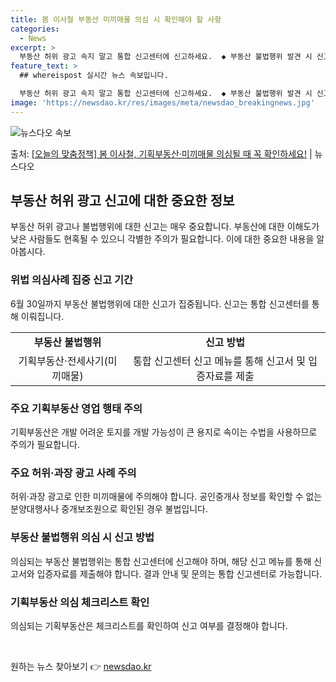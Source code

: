 ```yaml
---
title: 봄 이사철 부동산 미끼매물 의심 시 확인해야 할 사항
categories:
  - News
excerpt: >
  부동산 허위 광고 속지 말고 통합 신고센터에 신고하세요.  ◆ 부동산 불법행위 발견 시 신고하세요!  기획부…
feature_text: >
  ## whereispost 실시간 뉴스 속보입니다.

  부동산 허위 광고 속지 말고 통합 신고센터에 신고하세요.  ◆ 부동산 불법행위 발견 시 신고하세요!  기획부…
image: 'https://newsdao.kr/res/images/meta/newsdao_breakingnews.jpg'
---
```


![뉴스다오 속보](https://newsdao.kr/res/images/meta/newsdao_breakingnews.jpg)

<p>출처: <a href="https://newsdao.kr/3579" rel="dofollow">[오늘의 맞춤정책] 봄 이사철, 기획부동산·미끼매물 의심될 때 꼭 확인하세요!</a> | 뉴스다오</p>

<h2 data-ke-size="size26">부동산 허위 광고 신고에 대한 중요한 정보</h2>
<p data-ke-size="size16">부동산 허위 광고나 불법행위에 대한 신고는 매우 중요합니다. 부동산에 대한 이해도가 낮은 사람들도 현혹될 수 있으니 각별한 주의가 필요합니다. 이에 대한 중요한 내용을 알아봅시다.</p>

<h3>위법 의심사례 집중 신고 기간</h3>
<p data-ke-size="size16">6월 30일까지 부동산 불법행위에 대한 신고가 집중됩니다. 신고는 통합 신고센터를 통해 이뤄집니다.</p>
<table>
  <tr>
    <td style="text-align: center; height: 17px;"><b>부동산 불법행위</b></td>
    <td style="text-align: center; height: 17px;"><b>신고 방법</b></td>
  </tr>
  <tr>
    <td style="text-align: center; height: 17px;">기획부동산·전세사기(미끼매물)</td>
    <td style="text-align: center; height: 17px;">통합 신고센터 신고 메뉴를 통해 신고서 및 입증자료를 제출</td>
  </tr>
</table>

<h3>주요 기획부동산 영업 행태 주의</h3>
<p data-ke-size="size16">기획부동산은 개발 어려운 토지를 개발 가능성이 큰 용지로 속이는 수법을 사용하므로 주의가 필요합니다.</p>

<h3>주요 허위·과장 광고 사례 주의</h3>
<p data-ke-size="size16">허위·과장 광고로 인한 미끼매물에 주의해야 합니다. 공인중개사 정보를 확인할 수 없는 분양대행사나 중개보조원으로 확인된 경우 불법입니다.</p>

<h3>부동산 불법행위 의심 시 신고 방법</h3>
<p data-ke-size="size16">의심되는 부동산 불법행위는 통합 신고센터에 신고해야 하며, 해당 신고 메뉴를 통해 신고서와 입증자료를 제출해야 합니다. 결과 안내 및 문의는 통합 신고센터로 가능합니다.</p>

<h3>기획부동산 의심 체크리스트 확인</h3>
<p data-ke-size="size16">의심되는 기획부동산은 체크리스트를 확인하여 신고 여부를 결정해야 합니다.</p>

<p data-ke-size="size16">&nbsp;</p> 

원하는 뉴스 찾아보기 👉 <a href="https://newsdao.kr" rel="dofollow">newsdao.kr</a>


